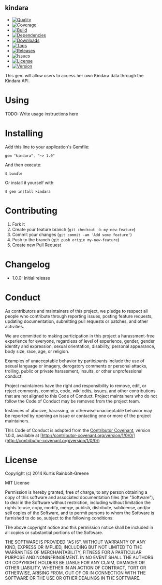 kindara
--------

  - [![Quality](http://img.shields.io/codeclimate/github/krainboltgreene/kindara.gem.svg?style=flat-square)](https://codeclimate.com/github/krainboltgreene/kindara.gem)
  - [![Coverage](http://img.shields.io/codeclimate/coverage/github/krainboltgreene/kindara.gem.svg?style=flat-square)](https://codeclimate.com/github/krainboltgreene/kindara.gem)
  - [![Build](http://img.shields.io/travis-ci/krainboltgreene/kindara.gem.svg?style=flat-square)](https://travis-ci.org/krainboltgreene/kindara.gem)
  - [![Dependencies](http://img.shields.io/gemnasium/krainboltgreene/kindara.gem.svg?style=flat-square)](https://gemnasium.com/krainboltgreene/kindara.gem)
  - [![Downloads](http://img.shields.io/gem/dtv/kindara.svg?style=flat-square)](https://rubygems.org/gems/kindara)
  - [![Tags](http://img.shields.io/github/tag/krainboltgreene/kindara.gem.svg?style=flat-square)](http://github.com/krainboltgreene/kindara.gem/tags)
  - [![Releases](http://img.shields.io/github/release/krainboltgreene/kindara.gem.svg?style=flat-square)](http://github.com/krainboltgreene/kindara.gem/releases)
  - [![Issues](http://img.shields.io/github/issues/krainboltgreene/kindara.gem.svg?style=flat-square)](http://github.com/krainboltgreene/kindara.gem/issues)
  - [![License](http://img.shields.io/badge/license-MIT-brightgreen.svg?style=flat-square)](http://opensource.org/licenses/MIT)
  - [![Version](http://img.shields.io/gem/v/kindara.svg?style=flat-square)](https://rubygems.org/gems/kindara)


This gem will allow users to access her own Kindara data through the Kindara API.

Using
=====

TODO: Write usage instructions here


Installing
==========

Add this line to your application's Gemfile:

    gem "kindara", "~> 1.0"

And then execute:

    $ bundle

Or install it yourself with:

    $ gem install kindara


Contributing
============

  1. Fork it
  2. Create your feature branch (`git checkout -b my-new-feature`)
  3. Commit your changes (`git commit -am 'Add some feature'`)
  4. Push to the branch (`git push origin my-new-feature`)
  5. Create new Pull Request


Changelog
=========

  - 1.0.0: Initial release


Conduct
=======

As contributors and maintainers of this project, we pledge to respect all people who contribute through reporting issues, posting feature requests, updating documentation, submitting pull requests or patches, and other activities.

We are committed to making participation in this project a harassment-free experience for everyone, regardless of level of experience, gender, gender identity and expression, sexual orientation, disability, personal appearance, body size, race, age, or religion.

Examples of unacceptable behavior by participants include the use of sexual language or imagery, derogatory comments or personal attacks, trolling, public or private harassment, insults, or other unprofessional conduct.

Project maintainers have the right and responsibility to remove, edit, or reject comments, commits, code, wiki edits, issues, and other contributions that are not aligned to this Code of Conduct. Project maintainers who do not follow the Code of Conduct may be removed from the project team.

Instances of abusive, harassing, or otherwise unacceptable behavior may be reported by opening an issue or contacting one or more of the project maintainers.

This Code of Conduct is adapted from the [Contributor Covenant](http:contributor-covenant.org), version 1.0.0, available at [http://contributor-covenant.org/version/1/0/0/](http://contributor-covenant.org/version/1/0/0/)


License
=======

Copyright (c) 2014 Kurtis Rainbolt-Greene

MIT License

Permission is hereby granted, free of charge, to any person obtaining
a copy of this software and associated documentation files (the
"Software"), to deal in the Software without restriction, including
without limitation the rights to use, copy, modify, merge, publish,
distribute, sublicense, and/or sell copies of the Software, and to
permit persons to whom the Software is furnished to do so, subject to
the following conditions:

The above copyright notice and this permission notice shall be
included in all copies or substantial portions of the Software.

THE SOFTWARE IS PROVIDED "AS IS", WITHOUT WARRANTY OF ANY KIND,
EXPRESS OR IMPLIED, INCLUDING BUT NOT LIMITED TO THE WARRANTIES OF
MERCHANTABILITY, FITNESS FOR A PARTICULAR PURPOSE AND
NONINFRINGEMENT. IN NO EVENT SHALL THE AUTHORS OR COPYRIGHT HOLDERS BE
LIABLE FOR ANY CLAIM, DAMAGES OR OTHER LIABILITY, WHETHER IN AN ACTION
OF CONTRACT, TORT OR OTHERWISE, ARISING FROM, OUT OF OR IN CONNECTION
WITH THE SOFTWARE OR THE USE OR OTHER DEALINGS IN THE SOFTWARE.
